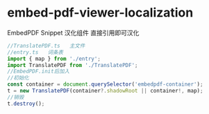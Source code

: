 # embed-pdf-viewer-localization
EmbedPDF Snippet  汉化组件  直接引用即可汉化

```js
//TranslatePDF.ts   主文件
//entry.ts   词条表
import { map } from './entry';
import TranslatePDF from './TranslatePDF';
//EmbedPDF.init后加入
//初始化
const container = document.querySelector('embedpdf-container');
t = new TranslatePDF(container?.shadowRoot || container!, map);
//销毁
t.destroy();
```